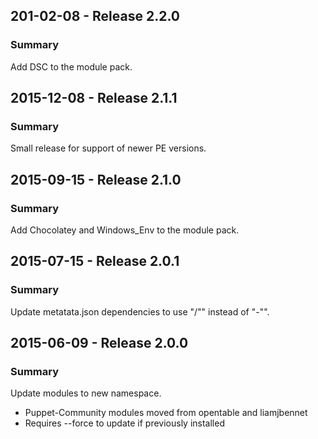 ## 201-02-08 - Release 2.2.0
### Summary

Add DSC to the module pack.

## 2015-12-08 - Release 2.1.1
### Summary

Small release for support of newer PE versions.

## 2015-09-15 - Release 2.1.0
### Summary

Add Chocolatey and Windows_Env to the module pack.

## 2015-07-15 - Release 2.0.1
### Summary

Update metatata.json dependencies to use "/"" instead of "-"".

## 2015-06-09 - Release 2.0.0
### Summary

Update modules to new namespace.

- Puppet-Community modules moved from opentable and liamjbennet
- Requires --force to update if previously installed
